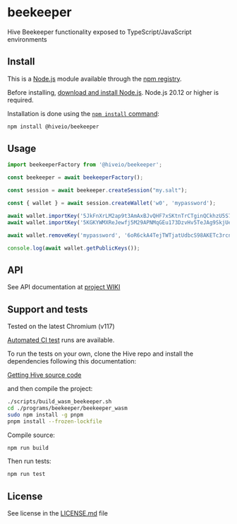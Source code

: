 # beekeeper

Hive Beekeeper functionality exposed to TypeScript/JavaScript environments

## Install

This is a [Node.js](https://nodejs.org/en/) module available through the
[npm registry](https://www.npmjs.com/).

Before installing, [download and install Node.js](https://nodejs.org/en/download/).
Node.js 20.12 or higher is required.

Installation is done using the
[`npm install` command](https://docs.npmjs.com/getting-started/installing-npm-packages-locally):

```bash
npm install @hiveio/beekeeper
```

## Usage

```js
import beekeeperFactory from '@hiveio/beekeeper';

const beekeeper = await beekeeperFactory();

const session = await beekeeper.createSession("my.salt");

const { wallet } = await session.createWallet('w0', 'mypassword');

await wallet.importKey('5JkFnXrLM2ap9t3AmAxBJvQHF7xSKtnTrCTginQCkhzU5S7ecPT');
await wallet.importKey('5KGKYWMXReJewfj5M29APNMqGEu173DzvHv5TeJAg9SkjUeQV78');

await wallet.removeKey('mypassword', '6oR6ckA4TejTWTjatUdbcS98AKETc3rcnQ9dWxmeNiKDzfhBZa');

console.log(await wallet.getPublicKeys());
```

## API

See API documentation at [project WIKI](${GEN_DOC_URL})

## Support and tests

Tested on the latest Chromium (v117)

[Automated CI test](https://gitlab.syncad.com/hive/hive/-/pipelines) runs are available.

To run the tests on your own, clone the Hive repo and install the dependencies following this documentation:

[Getting Hive source code](https://gitlab.syncad.com/hive/hive/-/blob/master/doc/building.md?ref_type=heads#getting-hive-source-code)

and then compile the project:

```bash
./scripts/build_wasm_beekeeper.sh
cd ./programs/beekeeper/beekeeper_wasm
sudo npm install -g pnpm
pnpm install --frozen-lockfile
```

Compile source:

```bash
npm run build
```

Then run tests:

```bash
npm run test
```

## License

See license in the [LICENSE.md](https://gitlab.syncad.com/hive/hive/-/blob/master/LICENSE.md?ref_type=heads) file

